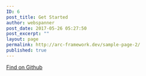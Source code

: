 ```yaml
---
ID: 6
post_title: Get Started
author: webspanner
post_date: 2017-05-26 05:27:50
post_excerpt: ""
layout: page
permalink: http://arc-framework.dev/sample-page-2/
published: true
---
```

<a class="button" href="github.com/arcframework/framework"> Find on Github </a>